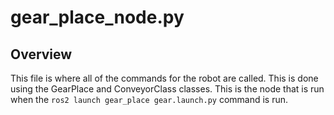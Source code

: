 # gear_place_node.py

## Overview

This file is where all of the commands for the robot are called. This is done using the GearPlace and ConveyorClass classes. This is the node that is run when the `ros2 launch gear_place gear.launch.py` command is run.